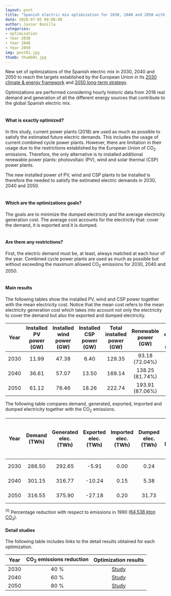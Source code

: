 ```yaml
---
layout: post
title: "Spanish electric mix optimization for 2030, 2040 and 2050 with CO<sub>2</sub> emissions reduction: 40%, 60% and 80%"
date: 2020-07-05 09:00:00
author: Javier Bonilla
categories: 
- optimization 
- Year 2030
- Year 2040
- Year 2050
img: post01.jpg
thumb: thumb01.jpg
---
```


New set of optimizations of the Spanish electric mix in 2030, 2040 and 2050 to reach the targets established by the European Union in its [2030 climate & energy framework][2030] and [2050 long-term strategy][2050].

Optimizations are performed considering hourly historic data from 2018 real demand and generation of all the different energy sources that contribute to the global Spanish electric mix.<!--more-->
<br><br>
#### What is exactly optimized?

In this study, current power plants (2018) are used as much as possible to satisfy the estimated future electric demands. This includes the usage of current combined cycle power plants. However, there are limitation in their usage due to the restrictions established by the European Union of CO<sub>2</sub> emissions. Therefore, the only alternative is to installed additional renewable power plants: photovoltaic (PV), wind and solar thermal (CSP) power plants.

The new installed power of PV, wind and CSP plants to be installed is therefore the needed to satisfy the estimated electric demands in 2030, 2040 and 2050.
<br><br>
#### Which are the optimizations goals?

The goals are to minimize the dumped electricity and the average electricity generation cost. The average cost accounts for the electricity that: cover the demand, it is exported and it is dumped. 
<br><br>
#### Are there any restrictions?

First, the electric demand must be, at least, always matched at each hour of the year. Combined cycle power plants are used as much as possible but without exceeding the maximum allowed CO<sub>2</sub> emissions for 2030, 2040 and 2050.
<br><br>
#### Main results

The following tables show the installed PV, wind and CSP power together with the mean electricity cost. Notice that the mean cost refers to the mean electricity generation cost which takes into account not only the electricity to cover the demand but also the exported and dumped electricity. 

| Year | Installed PV power (GW) | Installed wind power (GW) | Installed CSP power (GW) | Total installed power (GW) | Renewable power (GW) | Mean electricity cost (c€/kWh) |
|:----:|:--------:|:--------:|:--------:|:--------:|:--------:|:--------:|
| 2030 | 11.99 | 47.38 |  6.40 | 129.35 | 93.18 (72.04%) | 5.46 |
| 2040 | 36.61 | 57.07 |  13.50 | 169.14 | 138.25 (81.74%) | 5.05 |
| 2050 | 61.12 | 76.46 |  18.26 | 222.74 | 193.91 (87.06%) | 4.47 |


The following table compares demand, generated, exported, imported and dumped electricity together with the CO<sub>2</sub> emissions.

|Year | Demand (TWh) | Generated elec. (TWh) | Exported elec. (TWh) | Imported elec. (TWh) | Dumped elec. (TWh) | CO<sub>2</sub> emissions (kton) & percentage reduction <sup>(1)</sup> |
|:----:|:--------:|:--------:|:--------:|:--------:|:--------:|:--------:|
| 2030 | 286.50 | 292.65 | -5.91 | 0.00 | 0.24 | 38,701.77 (40.03%) |
| 2040 | 301.15 | 316.77 | -10.24 | 0.15 | 5.38 | 25,804.35 (60.02%) |
| 2050 | 316.55 | 375.90 | -27.18 | 0.20 | 31.73 | 12,863.34 (80.07%) |

<sup>(1)</sup> Percentage reduction with respect to emissions in 1990 (<a href='../../../../../emissions/'>64,538 kton CO<sub>2</sub></a>).
<br>
#### Detail studies

The following table includes links to the detail results obtained for each optimization.

| Year | CO<sub>2</sub> emissions reduction | Optimization results |
|:----:|:----------------------------------:|:--------------------:|
| 2030 | 40 % | [Study][link2030] |
| 2040 | 60 % | [Study][link2040] |
| 2050 | 80 % | [Study][link2050] |

[2030]: https://ec.europa.eu/clima/policies/strategies/2030_en
[2050]: https://ec.europa.eu/clima/policies/strategies/2050_en
[link2030]: ../../../../../projects/optimization-2030-2018-40/
[link2040]: ../../../../../projects/optimization-2040-2018-60/
[link2050]: ../../../../../projects/optimization-2050-2018-80/
